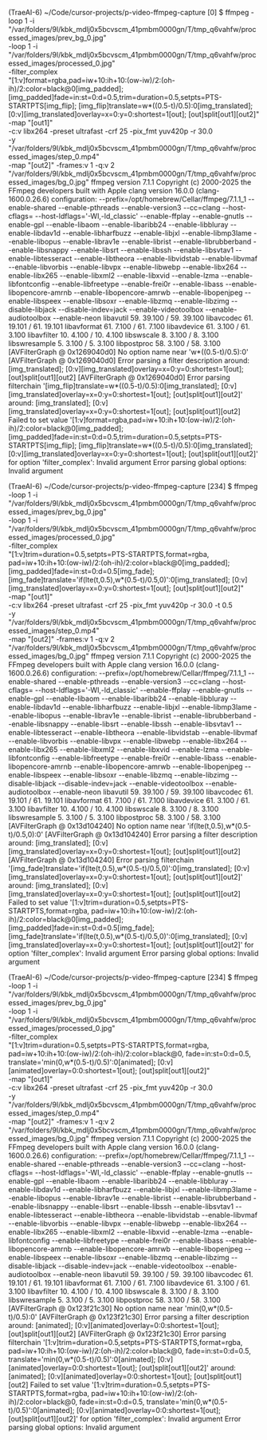 
(TraeAI-6) ~/Code/cursor-projects/p-video-ffmpeg-capture [0] $ ffmpeg -loop 1 -i "/var/folders/9l/kbk_mdlj0x5bcvscm_41pmbm0000gn/T/tmp_q6vahfw/processed_images/prev_bg_0.jpg" \
       -loop 1 -i "/var/folders/9l/kbk_mdlj0x5bcvscm_41pmbm0000gn/T/tmp_q6vahfw/processed_images/processed_0.jpg" \
       -filter_complex \
       "[1:v]format=rgba,pad=iw+10:ih+10:(ow-iw)/2:(oh-ih)/2:color=black@0[img_padded];
        [img_padded]fade=in:st=0:d=0.5,trim=duration=0.5,setpts=PTS-STARTPTS[img_flip];
        [img_flip]translate=w*((0.5-t)/0.5):0[img_translated];
        [0:v][img_translated]overlay=x=0:y=0:shortest=1[out];
        [out]split[out1][out2]" \
       -map "[out1]" \
       -c:v libx264 -preset ultrafast -crf 25 -pix_fmt yuv420p -r 30.0 \
       -y "/var/folders/9l/kbk_mdlj0x5bcvscm_41pmbm0000gn/T/tmp_q6vahfw/processed_images/step_0.mp4" \
       -map "[out2]" -frames:v 1 -q:v 2 \
       "/var/folders/9l/kbk_mdlj0x5bcvscm_41pmbm0000gn/T/tmp_q6vahfw/processed_images/bg_0.jpg"
ffmpeg version 7.1.1 Copyright (c) 2000-2025 the FFmpeg developers
  built with Apple clang version 16.0.0 (clang-1600.0.26.6)
  configuration: --prefix=/opt/homebrew/Cellar/ffmpeg/7.1.1_1 --enable-shared --enable-pthreads --enable-version3 --cc=clang --host-cflags= --host-ldflags='-Wl,-ld_classic' --enable-ffplay --enable-gnutls --enable-gpl --enable-libaom --enable-libaribb24 --enable-libbluray --enable-libdav1d --enable-libharfbuzz --enable-libjxl --enable-libmp3lame --enable-libopus --enable-librav1e --enable-librist --enable-librubberband --enable-libsnappy --enable-libsrt --enable-libssh --enable-libsvtav1 --enable-libtesseract --enable-libtheora --enable-libvidstab --enable-libvmaf --enable-libvorbis --enable-libvpx --enable-libwebp --enable-libx264 --enable-libx265 --enable-libxml2 --enable-libxvid --enable-lzma --enable-libfontconfig --enable-libfreetype --enable-frei0r --enable-libass --enable-libopencore-amrnb --enable-libopencore-amrwb --enable-libopenjpeg --enable-libspeex --enable-libsoxr --enable-libzmq --enable-libzimg --disable-libjack --disable-indev=jack --enable-videotoolbox --enable-audiotoolbox --enable-neon
  libavutil      59. 39.100 / 59. 39.100
  libavcodec     61. 19.101 / 61. 19.101
  libavformat    61.  7.100 / 61.  7.100
  libavdevice    61.  3.100 / 61.  3.100
  libavfilter    10.  4.100 / 10.  4.100
  libswscale      8.  3.100 /  8.  3.100
  libswresample   5.  3.100 /  5.  3.100
  libpostproc    58.  3.100 / 58.  3.100
[AVFilterGraph @ 0x1269040d0] No option name near 'w*((0.5-t)/0.5):0'
[AVFilterGraph @ 0x1269040d0] Error parsing a filter description around: [img_translated];
        [0:v][img_translated]overlay=x=0:y=0:shortest=1[out];
        [out]split[out1][out2]
[AVFilterGraph @ 0x1269040d0] Error parsing filterchain '[img_flip]translate=w*((0.5-t)/0.5):0[img_translated];
        [0:v][img_translated]overlay=x=0:y=0:shortest=1[out];
        [out]split[out1][out2]' around: [img_translated];
        [0:v][img_translated]overlay=x=0:y=0:shortest=1[out];
        [out]split[out1][out2]
Failed to set value '[1:v]format=rgba,pad=iw+10:ih+10:(ow-iw)/2:(oh-ih)/2:color=black@0[img_padded];
        [img_padded]fade=in:st=0:d=0.5,trim=duration=0.5,setpts=PTS-STARTPTS[img_flip];
        [img_flip]translate=w*((0.5-t)/0.5):0[img_translated];
        [0:v][img_translated]overlay=x=0:y=0:shortest=1[out];
        [out]split[out1][out2]' for option 'filter_complex': Invalid argument
Error parsing global options: Invalid argument

(TraeAI-6) ~/Code/cursor-projects/p-video-ffmpeg-capture [234] $ ffmpeg -loop 1 -i "/var/folders/9l/kbk_mdlj0x5bcvscm_41pmbm0000gn/T/tmp_q6vahfw/processed_images/prev_bg_0.jpg" \
       -loop 1 -i "/var/folders/9l/kbk_mdlj0x5bcvscm_41pmbm0000gn/T/tmp_q6vahfw/processed_images/processed_0.jpg" \
       -filter_complex \
       "[1:v]trim=duration=0.5,setpts=PTS-STARTPTS,format=rgba,
        pad=iw+10:ih+10:(ow-iw)/2:(oh-ih)/2:color=black@0[img_padded];
        [img_padded]fade=in:st=0:d=0.5[img_fade];
        [img_fade]translate='if(lte(t,0.5),w*(0.5-t)/0.5,0)':0[img_translated];
        [0:v][img_translated]overlay=x=0:y=0:shortest=1[out];
        [out]split[out1][out2]" \
       -map "[out1]" \
       -c:v libx264 -preset ultrafast -crf 25 -pix_fmt yuv420p -r 30.0 -t 0.5 \
       -y "/var/folders/9l/kbk_mdlj0x5bcvscm_41pmbm0000gn/T/tmp_q6vahfw/processed_images/step_0.mp4" \
       -map "[out2]" -frames:v 1 -q:v 2 \
       "/var/folders/9l/kbk_mdlj0x5bcvscm_41pmbm0000gn/T/tmp_q6vahfw/processed_images/bg_0.jpg"
ffmpeg version 7.1.1 Copyright (c) 2000-2025 the FFmpeg developers
  built with Apple clang version 16.0.0 (clang-1600.0.26.6)
  configuration: --prefix=/opt/homebrew/Cellar/ffmpeg/7.1.1_1 --enable-shared --enable-pthreads --enable-version3 --cc=clang --host-cflags= --host-ldflags='-Wl,-ld_classic' --enable-ffplay --enable-gnutls --enable-gpl --enable-libaom --enable-libaribb24 --enable-libbluray --enable-libdav1d --enable-libharfbuzz --enable-libjxl --enable-libmp3lame --enable-libopus --enable-librav1e --enable-librist --enable-librubberband --enable-libsnappy --enable-libsrt --enable-libssh --enable-libsvtav1 --enable-libtesseract --enable-libtheora --enable-libvidstab --enable-libvmaf --enable-libvorbis --enable-libvpx --enable-libwebp --enable-libx264 --enable-libx265 --enable-libxml2 --enable-libxvid --enable-lzma --enable-libfontconfig --enable-libfreetype --enable-frei0r --enable-libass --enable-libopencore-amrnb --enable-libopencore-amrwb --enable-libopenjpeg --enable-libspeex --enable-libsoxr --enable-libzmq --enable-libzimg --disable-libjack --disable-indev=jack --enable-videotoolbox --enable-audiotoolbox --enable-neon
  libavutil      59. 39.100 / 59. 39.100
  libavcodec     61. 19.101 / 61. 19.101
  libavformat    61.  7.100 / 61.  7.100
  libavdevice    61.  3.100 / 61.  3.100
  libavfilter    10.  4.100 / 10.  4.100
  libswscale      8.  3.100 /  8.  3.100
  libswresample   5.  3.100 /  5.  3.100
  libpostproc    58.  3.100 / 58.  3.100
[AVFilterGraph @ 0x13d104240] No option name near 'if(lte(t,0.5),w*(0.5-t)/0.5,0):0'
[AVFilterGraph @ 0x13d104240] Error parsing a filter description around: [img_translated];
        [0:v][img_translated]overlay=x=0:y=0:shortest=1[out];
        [out]split[out1][out2]
[AVFilterGraph @ 0x13d104240] Error parsing filterchain '[img_fade]translate='if(lte(t,0.5),w*(0.5-t)/0.5,0)':0[img_translated];
        [0:v][img_translated]overlay=x=0:y=0:shortest=1[out];
        [out]split[out1][out2]' around: [img_translated];
        [0:v][img_translated]overlay=x=0:y=0:shortest=1[out];
        [out]split[out1][out2]
Failed to set value '[1:v]trim=duration=0.5,setpts=PTS-STARTPTS,format=rgba,
        pad=iw+10:ih+10:(ow-iw)/2:(oh-ih)/2:color=black@0[img_padded];
        [img_padded]fade=in:st=0:d=0.5[img_fade];
        [img_fade]translate='if(lte(t,0.5),w*(0.5-t)/0.5,0)':0[img_translated];
        [0:v][img_translated]overlay=x=0:y=0:shortest=1[out];
        [out]split[out1][out2]' for option 'filter_complex': Invalid argument
Error parsing global options: Invalid argument

(TraeAI-6) ~/Code/cursor-projects/p-video-ffmpeg-capture [234] $ ffmpeg -loop 1 -i "/var/folders/9l/kbk_mdlj0x5bcvscm_41pmbm0000gn/T/tmp_q6vahfw/processed_images/prev_bg_0.jpg" \
       -loop 1 -i "/var/folders/9l/kbk_mdlj0x5bcvscm_41pmbm0000gn/T/tmp_q6vahfw/processed_images/processed_0.jpg" \
       -filter_complex \
       "[1:v]trim=duration=0.5,setpts=PTS-STARTPTS,format=rgba,
        pad=iw+10:ih+10:(ow-iw)/2:(oh-ih)/2:color=black@0,
        fade=in:st=0:d=0.5,
        translate='min(0,w*(0.5-t)/0.5)':0[animated];
        [0:v][animated]overlay=0:0:shortest=1[out];
        [out]split[out1][out2]" \
       -map "[out1]" \
       -c:v libx264 -preset ultrafast -crf 25 -pix_fmt yuv420p -r 30.0 \
       -y "/var/folders/9l/kbk_mdlj0x5bcvscm_41pmbm0000gn/T/tmp_q6vahfw/processed_images/step_0.mp4" \
       -map "[out2]" -frames:v 1 -q:v 2 \
       "/var/folders/9l/kbk_mdlj0x5bcvscm_41pmbm0000gn/T/tmp_q6vahfw/processed_images/bg_0.jpg"
ffmpeg version 7.1.1 Copyright (c) 2000-2025 the FFmpeg developers
  built with Apple clang version 16.0.0 (clang-1600.0.26.6)
  configuration: --prefix=/opt/homebrew/Cellar/ffmpeg/7.1.1_1 --enable-shared --enable-pthreads --enable-version3 --cc=clang --host-cflags= --host-ldflags='-Wl,-ld_classic' --enable-ffplay --enable-gnutls --enable-gpl --enable-libaom --enable-libaribb24 --enable-libbluray --enable-libdav1d --enable-libharfbuzz --enable-libjxl --enable-libmp3lame --enable-libopus --enable-librav1e --enable-librist --enable-librubberband --enable-libsnappy --enable-libsrt --enable-libssh --enable-libsvtav1 --enable-libtesseract --enable-libtheora --enable-libvidstab --enable-libvmaf --enable-libvorbis --enable-libvpx --enable-libwebp --enable-libx264 --enable-libx265 --enable-libxml2 --enable-libxvid --enable-lzma --enable-libfontconfig --enable-libfreetype --enable-frei0r --enable-libass --enable-libopencore-amrnb --enable-libopencore-amrwb --enable-libopenjpeg --enable-libspeex --enable-libsoxr --enable-libzmq --enable-libzimg --disable-libjack --disable-indev=jack --enable-videotoolbox --enable-audiotoolbox --enable-neon
  libavutil      59. 39.100 / 59. 39.100
  libavcodec     61. 19.101 / 61. 19.101
  libavformat    61.  7.100 / 61.  7.100
  libavdevice    61.  3.100 / 61.  3.100
  libavfilter    10.  4.100 / 10.  4.100
  libswscale      8.  3.100 /  8.  3.100
  libswresample   5.  3.100 /  5.  3.100
  libpostproc    58.  3.100 / 58.  3.100
[AVFilterGraph @ 0x123f21c30] No option name near 'min(0,w*(0.5-t)/0.5):0'
[AVFilterGraph @ 0x123f21c30] Error parsing a filter description around: [animated];
        [0:v][animated]overlay=0:0:shortest=1[out];
        [out]split[out1][out2]
[AVFilterGraph @ 0x123f21c30] Error parsing filterchain '[1:v]trim=duration=0.5,setpts=PTS-STARTPTS,format=rgba,
        pad=iw+10:ih+10:(ow-iw)/2:(oh-ih)/2:color=black@0,
        fade=in:st=0:d=0.5,
        translate='min(0,w*(0.5-t)/0.5)':0[animated];
        [0:v][animated]overlay=0:0:shortest=1[out];
        [out]split[out1][out2]' around: [animated];
        [0:v][animated]overlay=0:0:shortest=1[out];
        [out]split[out1][out2]
Failed to set value '[1:v]trim=duration=0.5,setpts=PTS-STARTPTS,format=rgba,
        pad=iw+10:ih+10:(ow-iw)/2:(oh-ih)/2:color=black@0,
        fade=in:st=0:d=0.5,
        translate='min(0,w*(0.5-t)/0.5)':0[animated];
        [0:v][animated]overlay=0:0:shortest=1[out];
        [out]split[out1][out2]' for option 'filter_complex': Invalid argument
Error parsing global options: Invalid argument
